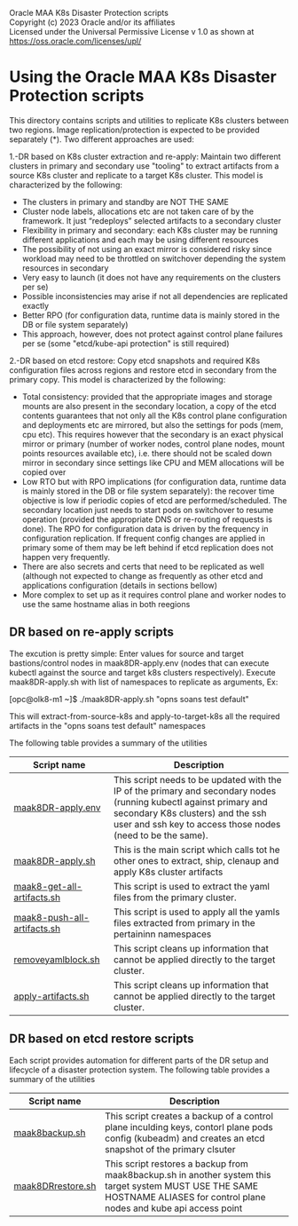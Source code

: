Oracle MAA K8s Disaster Protection scripts  
Copyright (c) 2023 Oracle and/or its affiliates  
Licensed under the Universal Permissive License v 1.0 as shown at https://oss.oracle.com/licenses/upl/  

Using the Oracle MAA K8s Disaster Protection scripts   
=================================================================================================================

This directory contains scripts and utilities to replicate  K8s clusters between two regions. Image replication/protection is expected to be provided separately (*). Two different approaches are used:

1.-DR based on K8s cluster extraction and re-apply: Maintain two different clusters in primary and secondary use "tooling" to extract artifacts from a source K8s cluster and replicate to a target K8s cluster. This model is characterized by the following:

-   The clusters in primary and standby are NOT THE SAME
-   Cluster node labels, allocations etc are not taken care of by the framework. It just “redeploys” selected artifacts to a secondary cluster
-   Flexibility in primary and secondary: each K8s cluster may be running different applications and each may be using different resources
-   The possibility of not using an exact mirror is considered risky since workload may need to be throttled on switchover depending the system resources in secondary
-   Very easy to launch (it does not have any requirements on the clusters per se)
-   Possible inconsistencies may arise if not all dependencies are replicated exactly
-   Better RPO (for configuration data, runtime data is mainly stored in the DB or file system separately)
-   This approach, however, does not protect against control plane failures per se (some "etcd/kube-api protection" is still required)


2.-DR based on etcd restore: Copy etcd snapshots and required K8s configuration files across regions and restore etcd in secondary from the primary copy. This model is characterized by the following:
 - Total consistency: provided that the appropriate images and storage mounts are also present in the secondary location, a copy of the etcd contents guarantees that not only all the K8s control plane configuration and deployments etc are mirrored, but also the settings for pods (mem, cpu etc). This requires however that the secondary is an exact physical mirror or primary (number of worker nodes, control plane nodes, mount points resources available etc), i.e. there should not be scaled down mirror in secondary since settings like CPU and MEM allocations will be copied over
-   Low RTO but with RPO implications (for configuration data, runtime data is mainly stored in the DB or file system separately): the recover time objective is low if periodic copies of etcd are performed/scheduled. The secondary location just needs to start pods on switchover to resume operation (provided the appropriate DNS or re-routing of requests is done). The RPO for configuration data is driven by the frequency in configuration replication. If frequent config changes are applied in primary some of them may be left behind if etcd replication does not happen very frequently.
-   There are also secrets and certs that need to be replicated as well (although not expected to change as frequently as other etcd and applications configuration (details in sections bellow)
-   More complex to set up as it requires control plane and worker nodes to use the same hostname alias in both reegions

DR based on re-apply scripts 
--------------
The excution is pretty simple: Enter values for source and target bastions/control nodes in maak8DR-apply.env (nodes that can execute kubectl against the source and target k8s clusters respectively). Execute maak8DR-apply.sh with list of namespaces to replicate as arguments, Ex:

[opc@olk8-m1 ~]$ ./maak8DR-apply.sh "opns soans test default"

This will extract-from-source-k8s and apply-to-target-k8s all the required artifacts in the "opns soans test default" namespaces 

The following table provides a summary of the utilities

  | Script name  | Description |
| ------------- | ------------- |
| [maak8DR-apply.env](./maak8DR-apply.env) | This script needs to be updated with the IP of the primary and secondary nodes (running kubectl against primary and secondary K8s clusters) and the ssh user and ssh key to access those nodes (need to be the same). |
| [maak8DR-apply.sh](./maak8DR-apply.sh) | This is the main script which calls tot he other ones to extract, ship, clenaup and apply K8s cluster artifacts |
| [maak8-get-all-artifacts.sh](./maak8-get-all-artifacts.sh) | This script is used to extract the yaml files from the primary cluster. |
| [maak8-push-all-artifacts.sh](./maak8-push-all-artifacts.sh) | This script is used to apply all the yamls files extracted from primary in the pertaininn namespaces |
| [removeyamlblock.sh](./removeyamlblock.sh) | This script cleans up information that cannot be applied directly to the target cluster. |
| [apply-artifacts.sh](./apply-artifacts.sh) | This script cleans up information that cannot be applied directly to the target cluster. |

DR based on etcd restore scripts 
--------------
  Each script provides automation for different parts of the DR setup and lifecycle of a disaster protection system. 
  The following table provides a summary of the utilities

  | Script name  | Description |
| ------------- | ------------- |
| [maak8backup.sh](./maak8backup.sh) | This script creates a backup of a control plane inculding keys, contorl plane pods config (kubeadm) and creates an etcd snapshot of the primary clsuter |
| [maak8DRrestore.sh](./maak8DRrestore.sh) | This script restores a backup from maak8backup.sh in another system this target system MUST USE THE SAME HOSTNAME ALIASES for control plane nodes and kube api access point |. 

